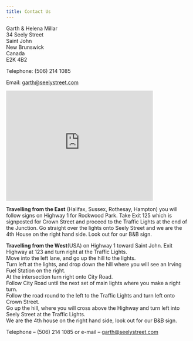 ```yaml
---
title: Contact Us
---
```


Garth & Helena Millar  
34 Seely Street  
Saint John  
New Brunswick  
Canada  
E2K 4B2

Telephone: (506) 214 1085

Email: <garth@seelystreet.com>

<iframe src="https://www.google.com/maps/embed?pb=!1m14!1m8!1m3!1d22457.130140948484!2d-66.057366!3d45.285367!3m2!1i1024!2i768!4f13.1!3m3!1m2!1s0x4ca7b36dcf000117%3A0x8e352ce9746ec4f!2sSeely%20St%2C%20Saint%20John%2C%20NB%2C%20Canada!5e0!3m2!1sen!2ses!4v1575299464789!5m2!1sen!2ses" width="400" height="300" frameborder="0" style="border:0;" allowfullscreen=""></iframe>

**Travelling from the East** (Halifax, Sussex, Rothesay, Hampton) you will follow signs on Highway 1 for Rockwood Park. Take Exit 125 which is signposted for Crown Street and proceed to the Traffic Lights at the end of the Junction. Go straight over the lights onto Seely Street and we are the 4th House on the right hand side. Look out for our B&B sign.

**Travelling from the West**(USA) on Highway 1 toward Saint John.
Exit Highway at 123 and turn right at the Traffic Lights.  
Move into the left lane, and go up the hill to the lights.  
Turn left at the lights, and drop down the hill where you will see an Irving Fuel Station on the right.  
At the intersection turn right onto City Road.  
Follow City Road until the next set of main lights where you make a right turn.  
Follow the road round to the left to the Traffic Lights and turn left onto Crown Street.  
Go up the hill, where you will cross above the Highway and turn left into Seely Street at the Traffic Lights.  
We are the 4th house on the right hand side, look out for our B&B sign.  

Telephone – (506) 214 1085 or e-mail – <garth@seelystreet.com>

